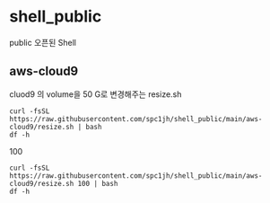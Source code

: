 # shell_public
public 오픈된 Shell

## aws-cloud9
cluod9 의 volume을 50 G로 변경해주는 resize.sh 
```
curl -fsSL https://raw.githubusercontent.com/spc1jh/shell_public/main/aws-cloud9/resize.sh | bash
df -h
```
100
```
curl -fsSL https://raw.githubusercontent.com/spc1jh/shell_public/main/aws-cloud9/resize.sh 100 | bash
df -h
```
